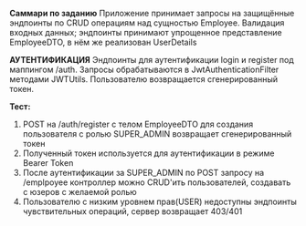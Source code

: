 **Саммари по заданию**
Приложение принимает запросы на защищённые эндпоинты по CRUD операциям над сущностью Employee. 
Валидация входных данных; эндпоинты принимают упрощенное представление EmployeeDTO, в нём же реализован UserDetails

**АУТЕНТИФИКАЦИЯ**
Эндпоинты для аутентификации login и register под маппингом /auth.
Запросы обрабатываются в JwtAuthenticationFilter методами JWTUtils. 
Пользователю возвращается сгенерированный токен. 

**Тест:**
1) POST на /auth/register с телом EmployeeDTO для создания пользователя с ролью SUPER_ADMIN возвращает сгенерированный токен
2) Полученный токен используется для аутентификации в режиме Bearer Token
3) После аутентификации за SUPER_ADMIN по POST запросу на /emplpoyee контроллер можно CRUD'ить пользователей, создавать с юзеров с желаемой ролью
4) Пользователю с низким уровнем прав(USER) недоступны эндпоинты чувствительных операций, сервер возвращает 403/401

